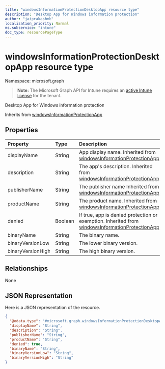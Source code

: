 ```yaml
---
title: "windowsInformationProtectionDesktopApp resource type"
description: "Desktop App for Windows information protection"
author: "jaiprakashmb"
localization_priority: Normal
ms.subservice: "intune"
doc_type: resourcePageType
---
```


# windowsInformationProtectionDesktopApp resource type

Namespace: microsoft.graph

> **Note:** The Microsoft Graph API for Intune requires an [active Intune license](https://go.microsoft.com/fwlink/?linkid=839381) for the tenant.

Desktop App for Windows information protection


Inherits from [windowsInformationProtectionApp](../resources/intune-mam-windowsinformationprotectionapp.md)

## Properties
|Property|Type|Description|
|:---|:---|:---|
|displayName|String|App display name. Inherited from [windowsInformationProtectionApp](../resources/intune-mam-windowsinformationprotectionapp.md)|
|description|String|The app's description. Inherited from [windowsInformationProtectionApp](../resources/intune-mam-windowsinformationprotectionapp.md)|
|publisherName|String|The publisher name Inherited from [windowsInformationProtectionApp](../resources/intune-mam-windowsinformationprotectionapp.md)|
|productName|String|The product name. Inherited from [windowsInformationProtectionApp](../resources/intune-mam-windowsinformationprotectionapp.md)|
|denied|Boolean|If true, app is denied protection or exemption. Inherited from [windowsInformationProtectionApp](../resources/intune-mam-windowsinformationprotectionapp.md)|
|binaryName|String|The binary name.|
|binaryVersionLow|String|The lower binary version.|
|binaryVersionHigh|String|The high binary version.|

## Relationships
None

## JSON Representation
Here is a JSON representation of the resource.
<!-- {
  "blockType": "resource",
  "@odata.type": "microsoft.graph.windowsInformationProtectionDesktopApp"
}
-->
``` json
{
  "@odata.type": "#microsoft.graph.windowsInformationProtectionDesktopApp",
  "displayName": "String",
  "description": "String",
  "publisherName": "String",
  "productName": "String",
  "denied": true,
  "binaryName": "String",
  "binaryVersionLow": "String",
  "binaryVersionHigh": "String"
}
```
